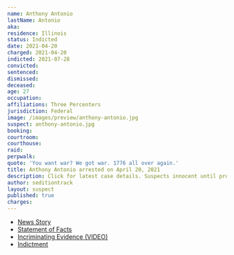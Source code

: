 ```yaml
---
name: Anthony Antonio
lastName: Antonio
aka:
residence: Illinois
status: Indicted
date: 2021-04-20
charged: 2021-04-20
indicted: 2021-07-28
convicted:
sentenced:
dismissed:
deceased:
age: 27
occupation:
affiliations: Three Percenters
jurisdiction: Federal
image: /images/preview/anthony-antonio.jpg
suspect: anthony-antonio.jpg
booking:
courtroom:
courthouse:
raid:
perpwalk:
quote: 'You want war? We got war. 1776 all over again.'
title: Anthony Antonio arrested on April 20, 2021
description: Click for latest case details. Suspects innocent until proven guilty.
author: seditiontrack
layout: suspect
published: true
charges:
---
```

- [News Story](https://baytobaynews.com/stories/former-kent-county-resident-charged-in-us-capitol-riot,46025)
- [Statement of Facts](https://www.justice.gov/usao-dc/case-multi-defendant/file/1389341/download)
- [Incriminating Evidence (VIDEO)](https://www.youtube.com/watch?v=hAkAAoI6_i8&t=160s)
- [Indictment](https://storage.courtlistener.com/recap/gov.uscourts.dcd.233972/gov.uscourts.dcd.233972.11.0.pdf)

